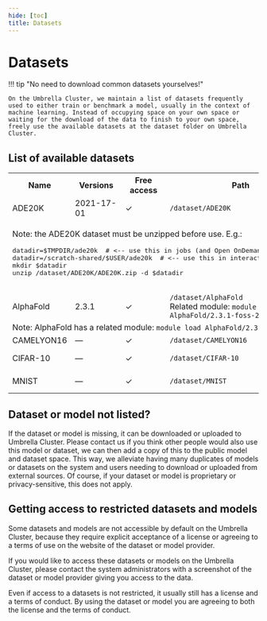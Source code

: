 ```yaml
---
hide: [toc]
title: Datasets
---
```

# Datasets

!!! tip "No need to download common datasets yourselves!"

    On the Umbrella Cluster, we maintain a list of datasets frequently used to either train or benchmark a model, usually in the context of machine learning. Instead of occupying space on your own space or waiting for the download of the data to finish to your own space, freely use the available datasets at the dataset folder on Umbrella Cluster.

## List of available datasets

<table>
  <tr>
    <th>Name</th>
    <th>Versions</th>
    <th>Free access</th>
    <th>Path</th>
    <th>License</th>
    <th>References</th>
  </tr>
  <tr>
    <td>ADE20K</td>
    <td>2021-17-01</td>
    <td>&check;</td>
    <td><code>/dataset/ADE20K</code></td>
    <td><a href="https://groups.csail.mit.edu/vision/datasets/ADE20K/terms/">ADE20K license</a></td>
    <td><a href="https://groups.csail.mit.edu/vision/datasets/ADE20K/">Website</a><br/></td>
  </tr>
  <tr>
    <td colspan="6">
      <p>Note: the ADE20K dataset must be unzipped before use. E.g.:</p>
      <pre>
datadir=$TMPDIR/ade20k  # &lt;-- use this in jobs (and Open OnDemand interactive; and through salloc, srun)
datadir=/scratch-shared/$USER/ade20k  # &lt;-- use this in interactive sessions
mkdir $datadir
unzip /dataset/ADE20K/ADE20K.zip -d $datadir
      </pre>
    </td>
  </tr>
  <tr>
    <td>AlphaFold</td>
    <td>2.3.1</td>
    <td>&check;</td>
    <td>
      <code>/dataset/AlphaFold</code><br/>
      Related module: <code>module load AlphaFold/2.3.1-foss-2022a</code>
    </td>
    <td>Apache 2.0</td>
    <td><a href="https://github.com/google-deepmind/alphafold">GitHub</a></td>
  </tr>
  <tr>
    <td colspan="6">
      Note: AlphaFold has a related module: <code>module load AlphaFold/2.3.1-foss-2022a</code>
    </td>
  </tr>
  <tr>
    <td>CAMELYON16</td>
    <td>&mdash;</td>
    <td>&check;</td>
    <td><code>/dataset/CAMELYON16</code></td>
    <td><a href="https://creativecommons.org/publicdomain/zero/1.0/">CC0 1.0</a></td>
    <td><a href="https://camelyon16.grand-challenge.org/">Website</a></td>
  </tr>
  <tr>
    <td>CIFAR-10</td>
    <td>&mdash;</td>
    <td>&check;</td>
    <td><code>/dataset/CIFAR-10</code></td>
    <td>See website<td>
    <td><a href="https://www.cs.toronto.edu/~kriz/cifar.html">Website</a></td>
  </tr>
  <tr>
    <td>MNIST</td>
    <td>&mdash;</td>
    <td>&check;</td>
    <td><code>/dataset/MNIST</code></td>
    <td><a href="https://creativecommons.org/licenses/by-sa/4.0/">CC BY-SA 4.0</a><td>
    <td><a href="https://yann.lecun.com/exdb/mnist/">Website</a></td>
  </tr>
</table>

## Dataset or model not listed?

If the dataset or model is missing, it can be downloaded or uploaded to Umbrella Cluster. Please contact us if you think other people would also use this model or dataset, we can then add a copy of this to the public model and dataset space. This way, we alleviate having many duplicates of models or datasets on the system and users needing to download or uploaded from external sources. Of course, if your dataset or model is proprietary or privacy-sensitive, this does not apply.

## Getting access to restricted datasets and models

Some datasets and models are not accessible by default on the Umbrella Cluster, because they require explicit acceptance of a license or agreeing to a terms of use on the website of the dataset or model provider.

If you would like to access these datasets or models on the Umbrella Cluster, please contact the system administrators with a screenshot of the dataset or model provider giving you access to the data.

Even if access to a datasets is not restricted, it usually still has a license and a terms of conduct.  By using the dataset or model you are agreeing to both the license and the terms of conduct.
